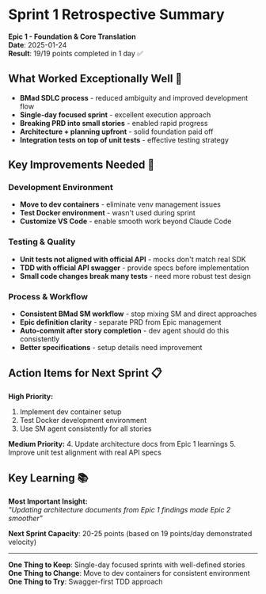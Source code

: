 # Sprint 1 Retrospective Summary

**Epic 1 - Foundation & Core Translation**  
**Date**: 2025-01-24  
**Result**: 19/19 points completed in 1 day ✅

## What Worked Exceptionally Well 🎉

- **BMad SDLC process** - reduced ambiguity and improved development flow
- **Single-day focused sprint** - excellent execution approach
- **Breaking PRD into small stories** - enabled rapid progress
- **Architecture + planning upfront** - solid foundation paid off
- **Integration tests on top of unit tests** - effective testing strategy

## Key Improvements Needed 🔧

### Development Environment
- **Move to dev containers** - eliminate venv management issues
- **Test Docker environment** - wasn't used during sprint
- **Customize VS Code** - enable smooth work beyond Claude Code

### Testing & Quality
- **Unit tests not aligned with official API** - mocks don't match real SDK
- **TDD with official API swagger** - provide specs before implementation
- **Small code changes break many tests** - need more robust test design

### Process & Workflow  
- **Consistent BMad SM workflow** - stop mixing SM and direct approaches
- **Epic definition clarity** - separate PRD from Epic management
- **Auto-commit after story completion** - dev agent should do this consistently
- **Better specifications** - setup details need improvement

## Action Items for Next Sprint 📋

**High Priority:**
1. Implement dev container setup
2. Test Docker development environment
3. Use SM agent consistently for all stories

**Medium Priority:**
4. Update architecture docs from Epic 1 learnings
5. Improve unit test alignment with real API specs

## Key Learning 📚

**Most Important Insight:**  
*"Updating architecture documents from Epic 1 findings made Epic 2 smoother"*

**Next Sprint Capacity**: 20-25 points (based on 19 points/day demonstrated velocity)

---

**One Thing to Keep**: Single-day focused sprints with well-defined stories  
**One Thing to Change**: Move to dev containers for consistent environment  
**One Thing to Try**: Swagger-first TDD approach